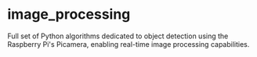 # image_processing
Full set of Python algorithms dedicated to object detection using the Raspberry Pi's Picamera, enabling real-time image processing capabilities.
